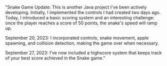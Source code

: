 "Snake Game Update:
This is another Java project I've been actively developing. Initially, I implemented the controls I had created two days ago. Today, I introduced a basic scoring system and an interesting challenge: once the player reaches a score of 50 points, the snake's speed will ramp up.

September 20, 2023: I incorporated controls, snake movement, apple spawning, and collision detection, making the game over when necessary.

September 27, 2023: I've now included a highscore system that keeps track of your best score achieved in the Snake game."
